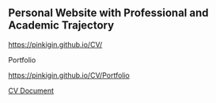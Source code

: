 <!DOCTYPE html>
<html>

<body>
  
<h2>Personal Website with Professional and Academic Trajectory</h2>

https://pinkigin.github.io/CV/

Portfolio<br>

https://pinkigin.github.io/CV/Portfolio <br>

<be>
<a href="https://docs.google.com/document/d/e/2PACX-1vQe999z2xDis0Ylq2p9-hbllX_N95HTw5ne2jinlYb1HqDdtSNSl3QDgPRvf7jt5swReu2Wl-IRcWuz/pub?embedded=true
">CV Document</a><br>

</body>
</html>
